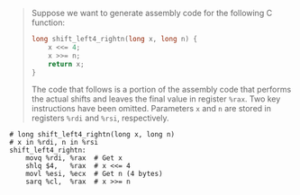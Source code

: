 > Suppose we want to generate assembly code for the following C function:
> ```c
> long shift_left4_rightn(long x, long n) {
>     x <<= 4;
>     x >>= n;
>     return x;
> }
> ```
> The code that follows is a portion of the assembly code that performs the
actual shifts and leaves the final value in register `%rax`. Two key
instructions have been omitted. Parameters `x` and `n` are stored in registers
`%rdi` and `%rsi`, respectively.

```Assembly
# long shift_left4_rightn(long x, long n)
# x in %rdi, n in %rsi
shift_left4_rightn:
    movq %rdi, %rax  # Get x
    shlq $4,   %rax  # x <<= 4
    movl %esi, %ecx  # Get n (4 bytes)
    sarq %cl,  %rax  # x >>= n
```
